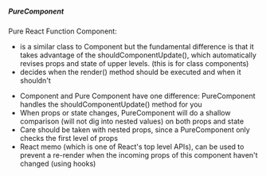 ##### PureComponent

Pure React Function Component:

- is a similar class to Component but the fundamental difference is that it takes advantage of the shouldComponentUpdate(), which automatically revises props and state of upper levels. (this is for class components)
- decides when the render() method should be executed and when it shouldn't

* Component and Pure Component have one difference: PureComponent handles the shouldComponentUpdate() method for you
* When props or state changes, PureComponent will do a shallow comparison (will not dig into nested values) on both props and state
* Care should be taken with nested props, since a PureComponent only checks the first level of props
* React memo (which is one of React's top level APIs), can be used to prevent a re-render when the incoming props of this component haven't changed (using hooks)
